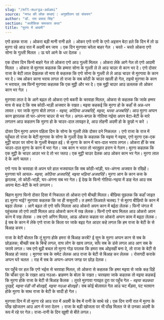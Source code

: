 ```yaml
---
slug: "/mft-murga-adami"
source: "मगध की लोक कथाएं : अनुशाीलन एवं संचयन"
author: "डॉ. राम प्रसाद सिंह"
section: "अलौकिक चमत्‍कार कथा"
title: "मुरगा में आदमी"
---
```

एगो हलक राजा । ओकरा बड़ी मानी रानी हले । ओकर एगो रानी के एगो अइसन बेटा हले कि दिन में तो ऊ मुरगा रहे आउ रात में अदमी बन जाय । एक दिन मुरगावा चरेला बाहर गेल । चरते - चरते ओकरा एगो सोना के गुल्ली मिलल । ऊ घरे आने के धर देलक । 

एक दोसर दिन फिनो बाहरे गेल तो ओकरा एगो आउ गुल्ली मिलल । ओकरा लेके आगे गेल तो एगो आदमी मिलल । ओकरा से मुरगाव कहलक कि हम्मरा सोना के गुल्ली ले ले आउ चाउर  से कान भर दे। एगो दोसर राजा के बेटी  लाल देखलक तो माय से कहलक कि एगो सोना के गुल्ली ले ले आऊ चाउर से मुरगावा के कान भर दे। जब ओकर काना भराय लगल तो राजा  के सब कोठी के चाउर खाली हो गेल, तइयो मुरगवा के कान न भरायल, तब फिनों मुरगावा कहलक कि एक मुठ्ठी और भर दे। एक मुठ्ठी चाउर आउ डललक तो ओकर कान भर गेल । 

मुरगावा लाल दे के आगे बढ़ल तो ओकरा एगो बकरी के चरवाहा मिलल,  ओकरा  से कहलक कि जाके हम्‍मर माय से कह दे कि सब कोठी-भाड़ी अजवार के रखत। मइया कहकई कि मुरगा हो के कहाँ से अन्न-धन लावत। घर जाके मुरगा बोले लगल - *मइया, कोठिया अजबरिहें,  मइया, घरवा अजबरिहें*। आउ मुरगा अप्पन कान झारलक तो घर-अंगना चाउर से  भर गेल। अगल-बगल के गोतिया नईया अपन बेटा-बेटी के मारे लगलन आउ कहलन कि मुरगा हो के चाउर-दाल लावइत हे, आउ तोहनी अदमी हो के कुछो न करे । 
 
दोसर दिन मुरगा अप्पन पहिला दिन के सोना के गुल्ली लेके दोसर दने निकलल । एगो राजा के राज में पहुँचल तो राजा के बेटी मुरगावा के सोना के गुल्ली देख के कहलक कि मइया गे मइया, एगो मुरगा एक-एक मुट्ठी चाउर पर सोना के गुल्ली बेचइत हई। से मुरगा के कान में चार-दाल भराय लगल।  ओकरा हीं के सब चाउर-दाल मुरगा के कान में भरा गेल। जब कान न भरल तो भरतुहार हरान भे गेलन। मुरगा कहलक कि एक मुट्ठी के चाउर आउर भर दे तो भर जतउ। एक मुट्ठी चाउर देलक आउ ओकर कान भर गेल। मुरगा लाल दे के आगे चलल। 

एगो गाय के चरवाहा से अपन घरे हाल भजवायल कि सब कोठी-भांड़ी, घर-अंगना अजवार के रखिहें। मुरगावा घरे आयल- *मइया, कोठिया अजवरिहें, मइया भड़ि‍यां अजवरिहें*। मुरगा आन के कान कस के झरलक, तो कोठी-भांड़ी, घर-अंगना सब भर गेल।  ई देख के फिनो गोतिया-नइया में  डाह भेल आउ सब अपना बेटा-बेटी के मारे लगलन। 

बिहान मुरगा फिनो दोसर दिसा में निकलल तो ओकरा एगो बीच्छी मिलल। बीछिया पूछलक कि कहाँ जाइत हऽ मुरगा भाई?  मुरगावा कहलक कि जा ही ससुरारी। त हमरो लिअवले चलबऽ ? से मुरगा  बीछियो के कान में बइठा लेलक । आगे बढ़ल तो एगो साँप मिलला आउ ओकरो अपन कान में बईठा लेलक। फिनों जंगल में पहुंचलक तो एगो लाठी मिलल आउ ओकरो कान में रख लेलक। फिनों एगो बाघ मिलल आउ ओकरो अपन कान में रख लेलक । तब एगो अगिन मिलल, आऊ ओकरा कहला पर ओकरो अप्पन काम में बइठा लेलक। ई सब के कान में लेके एगो राजा के किला पर जाके बइठ गेल आउर कहे लगल कि हम राजा के बेटी के से बिआह करम। 

राजा के बेटी बोलल कि तूं मुरगा होके हमरा से बिआह करबें? ई सुन के मुरगा अप्पन कान से सब के छोड़लक; बीच्छी सब के बिन्हें लगल, वाघ लोग के खाय लगल, साँप सब के डंसे लगल आउ आग सब के जरावे लगल। जब एगो बूढ़ी बचल तो मुरगा गोड़ परलक कि हमरा सब ओइसहीं बना दे, तो राजा के बेटी से बिआह हो जतउ । मुरगवा सब के समेट लेलक आउ राजा के बेटी से बिआह कर लेलक । रोसगदी कराके अप्पन घरे चलल । राह में सब के अप्पन-अप्पन जगह पर छोड़ देलक। 

घर पहुँचे पर हल कि एगो भईस से चरवाहा मिलल, तो ओकरा से कहलक कि हमर मइया से जाके कह दिहें कि चौका पुरा के रखत आउ नउआ- ब्राहमण के बोला के रखत। चरवहवा जाके कहलक तो मइया कहकई कि मुरगा होके राजा के बेटी से बिआह कैलक । तुरते मुरगावा गावइत दुरा पर पहुँच गेल - *मइया चउकवा पुरइहें, मइया पंडी जी बोलइहें, मइया नउआ बोलइहें*। सब कोई बोलावल गेल आउ चट मँड़वा, पट भतवान होके मुरगा के साथ राजा के बेटी के सादी हो गेल। 

मुरगावा दिन में तो मुरगा रहे आउ रात में अदमी के वेष में रानी के साथे रहे। एक दिन रानी रात में मुरगा के पाँख खोजलन आउ आग में जरा देलन । राजा के बड़ी खोजला पर भी पाँख मिलल जे से उनका अदमी के रूप में रहे पर गेल। राजा-रानी के दिन खुशी से बीते लगल। 
